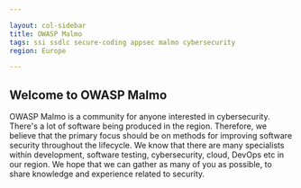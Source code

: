 ```yaml
---

layout: col-sidebar
title: OWASP Malmo
tags: ssi ssdlc secure-coding appsec malmo cybersecurity
region: Europe

---
```


<div style='color:red;'>
</div>

## Welcome to OWASP Malmo
OWASP Malmo is a community for anyone interested in cybersecurity. There's a lot of software being produced in the region. Therefore, we believe that the primary focus should be on methods for improving software security throughout the lifecycle. We know that there are many specialists within development, software testing, cybersecurity, cloud, DevOps etc in our region. We hope that we can gather as many of you as possible, to share knowledge and experience related to security.
